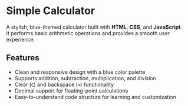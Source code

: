 # Simple Calculator

A stylish, blue-themed calculator built with **HTML**, **CSS**, and **JavaScript**.  
It performs basic arithmetic operations and provides a smooth user experience.



## Features

- Clean and responsive design with a blue color palette  
- Supports addition, subtraction, multiplication, and division  
- Clear (`C`) and backspace (`⌫`) functionality  
- Decimal support for floating-point calculations  
- Easy-to-understand code structure for learning and customization

